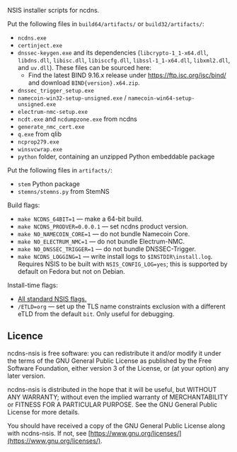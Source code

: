 
NSIS installer scripts for ncdns.

Put the following files in `build64/artifacts/` or `build32/artifacts/`:

  - `ncdns.exe`
  - `certinject.exe`
  - `dnssec-keygen.exe` and its dependencies (`libcrypto-1_1-x64.dll`, `libdns.dll`, `libisc.dll`, `libisccfg.dll`, `libssl-1_1-x64.dll`, `libxml2.dll`, and `uv.dll`). These files can be sourced here:
    - Find the latest BIND 9.16.x release under https://ftp.isc.org/isc/bind/ and download
      `BIND{version}.x64.zip`.
  - `dnssec_trigger_setup.exe`
  - `namecoin-win32-setup-unsigned.exe` / `namecoin-win64-setup-unsigned.exe`
  - `electrum-nmc-setup.exe`
  - `ncdt.exe` and `ncdumpzone.exe` from ncdns
  - `generate_nmc_cert.exe`
  - `q.exe` from qlib
  - `ncprop279.exe`
  - `winsvcwrap.exe`
  - `python` folder, containing an unzipped Python embeddable package

Put the following files in `artifacts/`:

  - `stem` Python package
  - `stemns/stemns.py` from StemNS

Build flags:

  - `make NCDNS_64BIT=1` — make a 64-bit build.
  - `make NCDNS_PRODVER=0.0.0.1` — set ncdns product version.
  - `make NO_NAMECOIN_CORE=1` — do not bundle Namecoin Core.
  - `make NO_ELECTRUM_NMC=1` — do not bundle Electrum-NMC.
  - `make NO_DNSSEC_TRIGGER=1` — do not bundle DNSSEC-Trigger.
  - `make NCDNS_LOGGING=1` — write install logs to `$INSTDIR\install.log`.  Requires NSIS to be built with `NSIS_CONFIG_LOG=yes`; this is supported by default on Fedora but not on Debian.

Install-time flags:

  - [All standard NSIS flags.](https://nsis.sourceforge.io/Docs/Chapter3.html#installerusage)
  - `/ETLD=org` — set up the TLS name constraints exclusion with a different eTLD from the default `bit`.  Only useful for debugging.

## Licence

ncdns-nsis is free software: you can redistribute it and/or modify
it under the terms of the GNU General Public License as published by
the Free Software Foundation, either version 3 of the License, or
(at your option) any later version.

ncdns-nsis is distributed in the hope that it will be useful,
but WITHOUT ANY WARRANTY; without even the implied warranty of
MERCHANTABILITY or FITNESS FOR A PARTICULAR PURPOSE.  See the
GNU General Public License for more details.

You should have received a copy of the GNU General Public License
along with ncdns-nsis.  If not, see [https://www.gnu.org/licenses/](https://www.gnu.org/licenses/).
